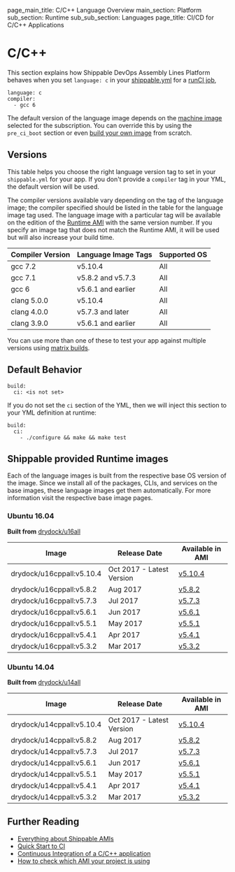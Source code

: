 page_main_title: C/C++ Language Overview
main_section: Platform
sub_section: Runtime
sub_sub_section: Languages
page_title: CI/CD for C/C++ Applications

# C/C++
This section explains how Shippable DevOps Assembly Lines Platform behaves when you set `language: c` in your [shippable.yml](/platform/tutorial/workflow/shippable-yml) for a [runCI job](/platform/workflow/job/runci),

```
language: c
compiler:
  - gcc 6
```

The default version of the language image depends on the [machine image](/platform/tutorial/runtime/ami-overview/) selected for the subscription. You can override this by using the `pre_ci_boot` section or even [build your own image](/ci/custom-docker-image) from scratch.

<a name="versions"></a>
## Versions
This table helps you choose the right language version tag to set in your `shippable.yml` for your app. If you don't provide a `compiler` tag in your YML, the default version will be used.

The compiler versions available vary depending on the tag of the language image; the compiler specified should be listed in the table for the language image tag used.  The language image with a particular tag will be available on the edition of the [Runtime AMI](/platform/tutorial/runtime/ami-overview) with the same version number. If you specify an image tag that does not match the Runtime AMI, it will be used but will also increase your build time.

| Compiler Version | Language Image Tags | Supported OS
|------------------|---------------------|-----------
|gcc 7.2           | v5.10.4   | All
|gcc 7.1           | v5.8.2 and v5.7.3   | All
|gcc 6             | v5.6.1 and earlier  | All
|clang 5.0.0       | v5.10.4   | All
|clang 4.0.0       | v5.7.3 and later    | All
|clang 3.9.0       | v5.6.1 and earlier  | All

You can use more than one of these to test your app against multiple versions using [matrix builds](/ci/matrix-builds).

## Default Behavior

```
build:
  ci: <is not set>
```

If you do not set the `ci` section of the YML, then we will inject this section to your YML definition at runtime:

```
build:
  ci:
    - ./configure && make && make test
```

## Shippable provided Runtime images
Each of the language images is built from the respective base OS version of the image. Since we install all of the packages, CLIs, and services on the base images, these language images get them automatically. For more information visit the respective base image pages.

### Ubuntu 16.04

**Built from** [drydock/u16all](/platform/runtime/os/ubuntu16)

|Image| Release Date |Available in AMI |
|----------|------------|-----|
drydock/u16cppall:v5.10.4  | Oct 2017 - Latest Version | [v5.10.4](/platform/tutorial/runtime/ami-v5104)
drydock/u16cppall:v5.8.2  | Aug 2017  | [v5.8.2](/platform/tutorial/runtime/ami-v582)
drydock/u16cppall:v5.7.3  | Jul 2017  | [v5.7.3](/platform/tutorial/runtime/ami-v573)
drydock/u16cppall:v5.6.1  | Jun 2017  | [v5.6.1](/platform/tutorial/runtime/ami-v561)
drydock/u16cppall:v5.5.1  | May 2017  | [v5.5.1](/platform/tutorial/runtime/ami-v551)
drydock/u16cppall:v5.4.1  | Apr 2017  | [v5.4.1](/platform/tutorial/runtime/ami-v541)
drydock/u16cppall:v5.3.2  | Mar 2017  | [v5.3.2](/platform/tutorial/runtime/ami-v532)

### Ubuntu 14.04

**Built from** [drydock/u14all](/platform/runtime/os/ubuntu14)

|Image| Release Date |Available in AMI |
|----------|------------|-----|
drydock/u14cppall:v5.10.4  | Oct 2017 - Latest Version | [v5.10.4](/platform/tutorial/runtime/ami-v5104)
drydock/u14cppall:v5.8.2  | Aug 2017  | [v5.8.2](/platform/tutorial/runtime/ami-v582)
drydock/u14cppall:v5.7.3  | Jul 2017  | [v5.7.3](/platform/tutorial/runtime/ami-v573)
drydock/u14cppall:v5.6.1  | Jun 2017  | [v5.6.1](/platform/tutorial/runtime/ami-v561)
drydock/u14cppall:v5.5.1  | May 2017  | [v5.5.1](/platform/tutorial/runtime/ami-v551)
drydock/u14cppall:v5.4.1  | Apr 2017  | [v5.4.1](/platform/tutorial/runtime/ami-v541)
drydock/u14cppall:v5.3.2  | Mar 2017  | [v5.3.2](/platform/tutorial/runtime/ami-v532)

## Further Reading
* [Everything about Shippable AMIs](/platform/tutorial/runtime/ami-overview)
* [Quick Start to CI](/getting-started/ci-sample)
* [Continuous Integration of a C/C++ application](/ci/cpp-continuous-integration)
* [How to check which AMI your project is using](/platform/tutorial/runtime/ami-overview/#viewing-subscription-machine-image)
